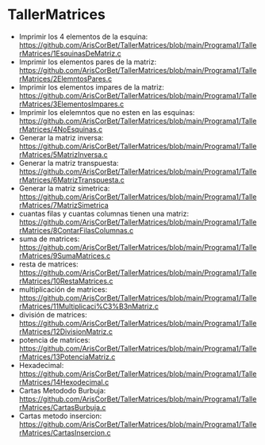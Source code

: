 # TallerMatrices
- Imprimir los 4 elementos de la esquina: https://github.com/ArisCorBet/TallerMatrices/blob/main/Programa1/TallerMatrices/1EsquinasDeMatriz.c
- Imprimir los elementos pares de la matriz: https://github.com/ArisCorBet/TallerMatrices/blob/main/Programa1/TallerMatrices/2ElemntosPares.c
- Imprimir los elementos impares de la matriz: https://github.com/ArisCorBet/TallerMatrices/blob/main/Programa1/TallerMatrices/3ElementosImpares.c
- Imprimir los elelemntos que no esten en las esquinas: https://github.com/ArisCorBet/TallerMatrices/blob/main/Programa1/TallerMatrices/4NoEsquinas.c
- Generar la matriz inversa: https://github.com/ArisCorBet/TallerMatrices/blob/main/Programa1/TallerMatrices/5MatrizInversa.c
- Generar la matriz transpuesta: https://github.com/ArisCorBet/TallerMatrices/blob/main/Programa1/TallerMatrices/6MatrizTranspuesta.c
- Generar la matriz simetrica: https://github.com/ArisCorBet/TallerMatrices/blob/main/Programa1/TallerMatrices/7MatrizSimetrica
- cuantas filas y cuantas columnas tienen una matriz: https://github.com/ArisCorBet/TallerMatrices/blob/main/Programa1/TallerMatrices/8ContarFilasColumnas.c
- suma de matrices: https://github.com/ArisCorBet/TallerMatrices/blob/main/Programa1/TallerMatrices/9SumaMatrices.c
- resta de matrices: https://github.com/ArisCorBet/TallerMatrices/blob/main/Programa1/TallerMatrices/10RestaMatrices.c
- multiplicación de matrices: https://github.com/ArisCorBet/TallerMatrices/blob/main/Programa1/TallerMatrices/11Multiplicaci%C3%B3nMatriz.c
- división de matrices: https://github.com/ArisCorBet/TallerMatrices/blob/main/Programa1/TallerMatrices/12DivisionMatriz.c 
- potencia de matrices: https://github.com/ArisCorBet/TallerMatrices/blob/main/Programa1/TallerMatrices/13PotenciaMatriz.c
- Hexadecimal: https://github.com/ArisCorBet/TallerMatrices/blob/main/Programa1/TallerMatrices/14Hexodecimal.c
- Cartas Metododo Burbuja: https://github.com/ArisCorBet/TallerMatrices/blob/main/Programa1/TallerMatrices/CartasBurbuja.c
- Cartas metodo insercion: https://github.com/ArisCorBet/TallerMatrices/blob/main/Programa1/TallerMatrices/CartasInsercion.c
